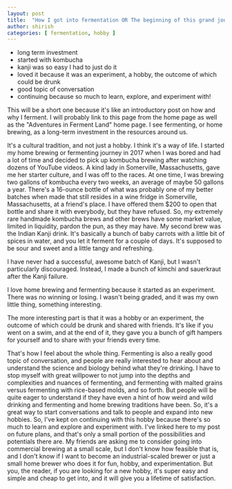 ```yaml
---
layout: post
title:  "How I got into fermentation OR The beginning of this grand journey"
author: shirish
categories: [ fermentation, hobby ]
---
```


* long term investment
* started with kombucha
* kanji was so easy I had to just do it
* loved it because it was an experiment, a hobby, the outcome of which could be drunk
* good topic of conversation
* continuing because so much to learn, explore, and experiment with!

This will be a short one because it's like an introductory post on how and why I ferment. I will probably link to this page from the home page as well as the "Adventures in Ferment Land" home page. I see fermenting, or home brewing, as a long-term investment in the resources around us.

It's a cultural tradition, and not just a hobby. I think it's a way of life. I started my home brewing or fermenting journey in 2017 when I was bored and had a lot of time and decided to pick up kombucha brewing after watching dozens of YouTube videos. A kind lady in Somerville, Massachusetts, gave me her starter culture, and I was off to the races. At one time, I was brewing two gallons of kombucha every two weeks, an average of maybe 50 gallons a year. There's a 16-ounce bottle of what was probably one of my better batches when made that still resides in a wine fridge in Somerville, Massachusetts, at a friend's place. I have offered them $200 to open that bottle and share it with everybody, but they have refused. So, my extremely rare handmade kombucha brews and other brews have some market value, limited in liquidity, pardon the pun, as they may have. My second brew was the Indian Kanji drink. It's basically a bunch of baby carrots with a little bit of spices in water, and you let it ferment for a couple of days. It's supposed to be sour and sweet and a little tangy and refreshing.

I have never had a successful, awesome batch of Kanji, but I wasn't particularly discouraged. Instead, I made a bunch of kimchi and sauerkraut after the Kanji failure.

I love home brewing and fermenting because it started as an experiment. There was no winning or losing. I wasn't being graded, and it was my own little thing, something interesting.

The more interesting part is that it was a hobby or an experiment, the outcome of which could be drunk and shared with friends. It's like if you went on a swim, and at the end of it, they gave you a bunch of gift hampers for yourself and to share with your friends every time.

That's how I feel about the whole thing. Fermenting is also a really good topic of conversation, and people are really interested to hear about and understand the science and biology behind what they're drinking. I have to stop myself with great willpower to not jump into the depths and complexities and nuances of fermenting, and fermenting with malted grains versus fermenting with rice-based molds, and so forth. But people will be quite eager to understand if they have even a hint of how weird and wild drinking and fermenting and home brewing traditions have been. So, it's a great way to start conversations and talk to people and expand into new hobbies. So, I've kept on continuing with this hobby because there's so much to learn and explore and experiment with. I've linked here to my post on future plans, and that's only a small portion of the possibilities and potentials there are. My friends are asking me to consider going into commercial brewing at a small scale, but I don't know how feasible that is, and I don't know if I want to become an industrial-scaled brewer or just a small home brewer who does it for fun, hobby, and experimentation. But you, the reader, if you are looking for a new hobby, it's super easy and simple and cheap to get into, and it will give you a lifetime of satisfaction.
